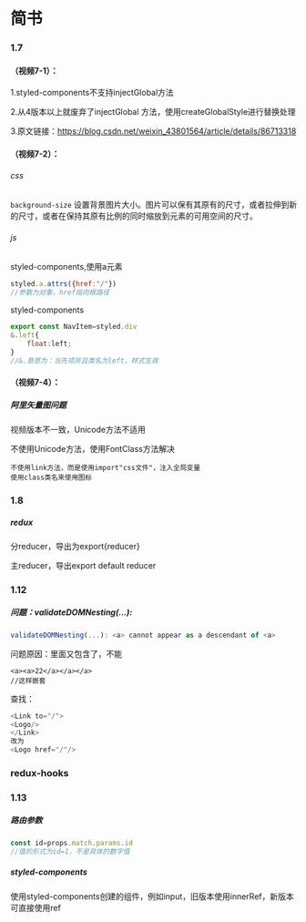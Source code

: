 # 简书

### 1.7

#### （视频7-1）：

1.styled-components不支持injectGlobal方法

2.从4版本以上就废弃了injectGlobal 方法，使用createGlobalStyle进行替换处理

3.原文链接：https://blog.csdn.net/weixin_43801564/article/details/86713318

#### （视频7-2）：

###### css

 `background-size` 设置背景图片大小。图片可以保有其原有的尺寸，或者拉伸到新的尺寸，或者在保持其原有比例的同时缩放到元素的可用空间的尺寸。

###### js 

styled-components,使用a元素

```javascript
styled.a.attrs({href:"/"})
//参数为对象，href指向根路径
```

styled-components

```javascript
export const NavItem=styled.div
&.left{
    float:left;
}
//&.意思为：当先项并且类名为left，样式生效
```

#### （视频7-4）：

##### 阿里矢量图问题

视频版本不一致，Unicode方法不适用

不使用Unicode方法，使用FontClass方法解决

```
不使用link方法，而是使用import"css文件"，注入全局变量
使用class类名来使用图标
```

### 1.8

##### redux

分reducer，导出为export{reducer}

主reducer，导出export default reducer

### 1.12

##### 问题：validateDOMNesting(...): 

```javascript
validateDOMNesting(...): <a> cannot appear as a descendant of <a>
```

问题原因：<Link>里面又包含了<Link>，不能

```
<a><a>22</a></a></a>
//这样嵌套
```

查找：

```javascript
<Link to="/">
<Logo/>
</Link>
改为
<Logo href="/"/>
```

### redux-hooks



### 1.13

##### 路由参数

```javascript
const id=props.match.params.id
//值的形式为id=1，不是具体的数字值
```

##### styled-components

使用styled-components创建的组件，例如input，旧版本使用innerRef，新版本可直接使用ref

